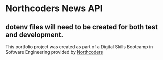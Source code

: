 # Northcoders News API

dotenv files will need to be created for both test and development.
--- 

This portfolio project was created as part of a Digital Skills Bootcamp in Software Engineering provided by [Northcoders](https://northcoders.com/)
